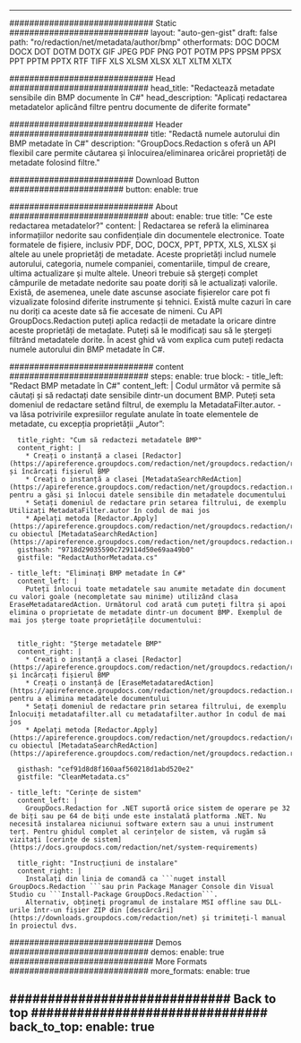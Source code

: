 
---
############################# Static ############################
layout: "auto-gen-gist" 
draft: false
path: "ro/redaction/net/metadata/author/bmp"
otherformats: DOC DOCM DOCX DOT DOTM DOTX GIF JPEG PDF PNG POT POTM PPS PPSM PPSX PPT PPTM PPTX RTF TIFF XLS XLSM XLSX XLT XLTM XLTX  

############################# Head ############################
head_title: "Redactează metadate sensibile din BMP documente în C#"
head_description: "Aplicați redactarea metadatelor aplicând filtre pentru documente de diferite formate"

############################# Header ############################
title: "Redactă numele autorului din BMP metadate în C#"
description: "GroupDocs.Redaction s oferă un API flexibil care permite căutarea și înlocuirea/eliminarea oricărei proprietăți de metadate folosind filtre."

######################### Download Button #######################
button:
    enable: true

############################# About ############################
about:
    enable: true
    title: "Ce este redactarea metadatelor?"
    content: |
        Redactarea se referă la eliminarea informațiilor nedorite sau confidențiale din documentele electronice. Toate formatele de fișiere, inclusiv PDF, DOC, DOCX, PPT, PPTX, XLS, XLSX și altele au unele proprietăți de metadate. Aceste proprietăți includ numele autorului, categoria, numele companiei, comentariile, timpul de creare, ultima actualizare și multe altele. Uneori trebuie să ștergeți complet câmpurile de metadate nedorite sau poate doriți să le actualizați valorile. Există, de asemenea, unele date ascunse asociate fișierelor care pot fi vizualizate folosind diferite instrumente și tehnici. Există multe cazuri în care nu doriți ca aceste date să fie accesate de nimeni. Cu API GroupDocs.Redaction puteți aplica redacții de metadate la oricare dintre aceste proprietăți de metadate. Puteți să le modificați sau să le ștergeți filtrând metadatele dorite. În acest ghid vă vom explica cum puteți redacta numele autorului din BMP metadate în C#.

############################# content ############################
steps:
    enable: true
    block:
    - title_left: "Redact BMP metadate în C#"
      content_left: |
        Codul următor vă permite să căutați și să redactați date sensibile dintr-un document BMP. Puteți seta domeniul de redactare setând filtrul, de exemplu la MetadataFilter.autor. - va lăsa potrivirile expresiilor regulate anulate în toate elementele de metadate, cu excepția proprietății „Autor”:
        

      title_right: "Cum să redactezi metadatele BMP"
      content_right: |
        * Creați o instanță a clasei [Redactor](https://apireference.groupdocs.com/redaction/net/groupdocs.redaction/redactor) și încărcați fișierul BMP
        * Creați o instanță a clasei [MetadataSearchRedAction](https://apireference.groupdocs.com/redaction/net/groupdocs.redaction.redactions/metadatasearchredaction) pentru a găsi și înlocui datele sensibile din metadatele documentului
        * Setați domeniul de redactare prin setarea filtrului, de exemplu Utilizați MetadataFilter.autor în codul de mai jos
        * Apelați metoda [Redactor.Apply](https://apireference.groupdocs.com/redaction/net/groupdocs.redaction/redactor/methods/apply/index) cu obiectul [MetadataSearchRedAction](https://apireference.groupdocs.com/redaction/net/groupdocs.redaction.redactions/metadatasearchredaction)        
      gisthash: "9718d29035590c729114d50e69aa49b0"
      gistfile: "RedactAuthorMetadata.cs"

    - title_left: "Eliminați BMP metadate în C#"
      content_left: |
        Puteți înlocui toate metadatele sau anumite metadate din document cu valori goale (necompletate sau minime) utilizând clasa EraseMetadataredAction. Următorul cod arată cum puteți filtra și apoi elimina o proprietate de metadate dintr-un document BMP. Exemplul de mai jos șterge toate proprietățile documentului:
        
        
      title_right: "Șterge metadatele BMP"
      content_right: |
        * Creați o instanță a clasei [Redactor](https://apireference.groupdocs.com/redaction/net/groupdocs.redaction/redactor) și încărcați fișierul BMP
        * Creați o instanță de [EraseMetadataredAction](https://apireference.groupdocs.com/redaction/net/groupdocs.redaction.redactions/erasemetadataredaction) pentru a elimina metadatele documentului
        * Setați domeniul de redactare prin setarea filtrului, de exemplu Înlocuiți metadatafilter.all cu metadatafilter.author în codul de mai jos 
        * Apelați metoda [Redactor.Apply](https://apireference.groupdocs.com/redaction/net/groupdocs.redaction/redactor/methods/apply/index) cu obiectul [MetadataSearchRedAction](https://apireference.groupdocs.com/redaction/net/groupdocs.redaction.redactions/metadatasearchredaction)
        
      gisthash: "cef91d8d8f160aaf560218d1abd520e2"
      gistfile: "CleanMetadata.cs"

    - title_left: "Cerințe de sistem"
      content_left: |
        GroupDocs.Redaction for .NET suportă orice sistem de operare pe 32 de biți sau pe 64 de biți unde este instalată platforma .NET. Nu necesită instalarea niciunui software extern sau a unui instrument terț. Pentru ghidul complet al cerințelor de sistem, vă rugăm să vizitați [cerințe de sistem](https://docs.groupdocs.com/redaction/net/system-requirements)
        
      title_right: "Instrucțiuni de instalare"
      content_right: |
        Instalați din linia de comandă ca ```nuget install GroupDocs.Redaction ```sau prin Package Manager Console din Visual Studio cu ```Install-Package GroupDocs.Redaction```. 
        Alternativ, obțineți programul de instalare MSI offline sau DLL-urile într-un fișier ZIP din [descărcări](https://downloads.groupdocs.com/redaction/net) și trimiteți-l manual în proiectul dvs.

############################# Demos ############################
demos:
    enable: true
############################# More Formats ############################
more_formats:
    enable: true

############################# Back to top ###############################
back_to_top:
    enable: true
---